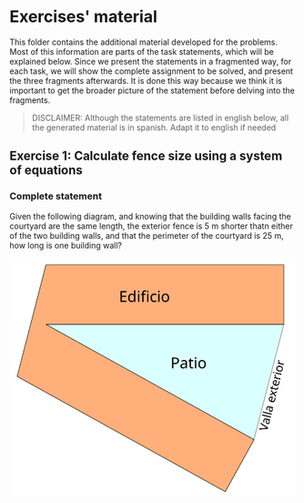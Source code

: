 # Exercises' material

This folder contains the additional material developed for the problems. Most of
this information are parts of the task statements, which will be explained
below. Since we present the statements in a fragmented way, for each task, we
will show the complete assignment to be solved, and present the three fragments
afterwards. It is done this way because we think it is important to get the
broader picture of the statement before delving into the fragments.

> DISCLAIMER: Although the statements are listed in english below, all the
> generated material is in spanish. Adapt it to english if needed

## Exercise 1: Calculate fence size using a system of equations

### Complete statement

Given the following diagram, and knowing that the building walls facing the
courtyard are the same length, the exterior fence is 5 m shorter thatn either of
the two building walls, and that the perimeter of the courtyard is 25 m, how
long is one building wall?

![Diagram of the building and courtyard](exercise_1/esquema_patio.svg)
